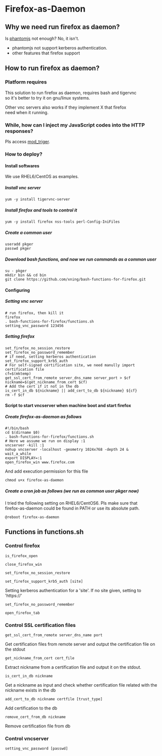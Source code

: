 # Firefox-as-Daemon

## Why we need run firefox as daemon?

Is [phantomjs](http://phantomjs.org/) not enough? No, it isn't.

-  phantomjs not support kerberos authentication.
-  other features that firefox support

## How to run firefox as daemon?

### Platform requires

This solution to run firefox as daemon, requires bash and tigervnc    
so it's better to try it on gnu/linux systems.    

Other vnc servers also works if they implement X that firefox    
need when it running.

### While, how can I inject my JavaScript codes into the HTTP responses?

Pls access [mod_triger](https://github.com/xning/mod_triger).

### How to deploy?

#### Install softwares

We use RHEL6/CentOS as examples.    

#####  Install vnc server

    yum -y install tigervnc-server

##### Install firefox and tools to control it

    yum -y install firefox nss-tools perl-Config-IniFiles
    
##### Create a common user

    useradd pkger
    passwd pkger
    
##### Download bash functions, and now we run commands as a common user

    su - pkger
    mkdir bin && cd bin
    git clone https://github.com/xning/bash-functions-for-firefox.git
    
#### Configuring

##### Setting vnc server

    # run firefox, then kill it
    firefox
    . bash-functions-for-firefox/functions.sh
    setting_vnc_password 123456
    
##### Setting firefox

    set_firefox_no_session_restore
    set_firefox_no_password_remember
    # if need, setting kerberos authentication
    set_firefox_support_krb5_auth
    # For self-signed certification site, we need manully import certification file
    cf=$(mktemp)
    get_ssl_cert_from_remote server_dns_name server_port > $cf
    nickname=$(get_nickname_from_cert $cf)
    # Add the cert if it not in the db
    is_cert_in_db ${nickname} || add_cert_to_db ${nickname} ${cf}
    rm -f $cf
    
#### Script to start vncserver when machine boot and start firefox

##### Create firefox-as-daemon as follows

    #!/bin/bash
    cd $(dirname $0)
    . bash-functions-for-firefox/functions.sh
    # Here we assume we run on display :1
    vncserver -kill :1
    nohup vncserver -localhost -geometry 1024x768 -depth 24 & 
    wait_a_while
    export DISPLAY=:1
    open_firefox_win www.firefox.com

And add execution permission for this file

    chmod u+x firefox-as-daemon
    

##### Create a cron job as follows (we run as common user pkger now)

I tried the following setting on RHEL6/CentOS6. Pls make sure that    
firefox-as-daemon could be found in PATH or use its absolute path.

    @reboot firefox-as-daemon
    
## Functions in functions.sh

### Control firefox

    is_firefox_open

    close_firefox_win

    set_firefox_no_session_restore

    set_firefox_support_krb5_auth [site]
    
Setting kerberos authentication for a 'site'. If no site given, setting to 'https://'

    set_firefox_no_password_remember

    open_firefox_tab


### Control SSL certification files

    get_ssl_cert_from_remote server_dns_name port
    
Get certification files from remote server and output the certification file on the stdout 

    get_nickname_from_cert cert_file

Extract nickname from a certification file and output it on the stdout.

    is_cert_in_db nickname

Get a nickname as input and check whether certification file related with the nickname exists in the db

    add_cert_to_db nickname certfile [trust_type]

Add certification to the db

    remove_cert_from_db nickname

Remove certification file from db

### Control vncserver

    setting_vnc_password [passwd]

